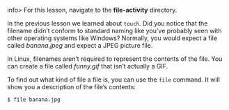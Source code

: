 
info> For this lesson, navigate to the **file-activity** directory.

In the previous lesson we learned about `touch`. Did you notice that the filename didn’t conform to standard naming like you’ve probably seen with other operating systems like Windows? Normally, you would expect a file called *banana.jpeg* and expect a JPEG picture file. 

In Linux, filenames aren’t required to represent the contents of the file. You can create a file called *funny.gif* that isn’t actually a GIF. 

To find out what kind of file a file is, you can use the `file` command. It will show you a description of the file’s contents:

```bash
$ file banana.jpg
```
